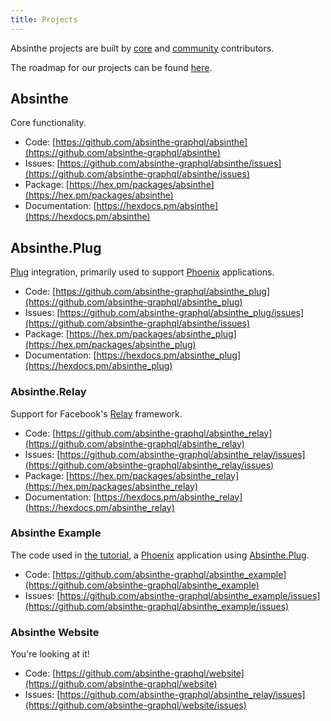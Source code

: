 ```yaml
---
title: Projects
---
```


Absinthe projects are built by [core](/team) and [community](/community) contributors.

The roadmap for our projects can be found [here](/roadmap).

## Absinthe

Core functionality.

- Code: [https://github.com/absinthe-graphql/absinthe](https://github.com/absinthe-graphql/absinthe)
- Issues: [https://github.com/absinthe-graphql/absinthe/issues](https://github.com/absinthe-graphql/absinthe/issues)
- Package: [https://hex.pm/packages/absinthe](https://hex.pm/packages/absinthe)
- Documentation: [https://hexdocs.pm/absinthe](https://hexdocs.pm/absinthe)

## Absinthe.Plug

[Plug](https://github.com/elixir-lang/plug) integration, primarily used to support [Phoenix](http://www.phoenixframework.org/) applications.

- Code: [https://github.com/absinthe-graphql/absinthe_plug](https://github.com/absinthe-graphql/absinthe_plug)
- Issues: [https://github.com/absinthe-graphql/absinthe_plug/issues](https://github.com/absinthe-graphql/absinthe/issues)
- Package: [https://hex.pm/packages/absinthe_plug](https://hex.pm/packages/absinthe_plug)
- Documentation: [https://hexdocs.pm/absinthe_plug](https://hexdocs.pm/absinthe_plug)

### Absinthe.Relay

Support for Facebook's [Relay](https://facebook.github.io/relay/) framework.

- Code: [https://github.com/absinthe-graphql/absinthe_relay](https://github.com/absinthe-graphql/absinthe_relay)
- Issues: [https://github.com/absinthe-graphql/absinthe_relay/issues](https://github.com/absinthe-graphql/absinthe_relay/issues)
- Package: [https://hex.pm/packages/absinthe_relay](https://hex.pm/packages/absinthe_relay)
- Documentation: [https://hexdocs.pm/absinthe_relay](https://hexdocs.pm/absinthe_relay)

### Absinthe Example

The code used in [the tutorial](/tutorial), a [Phoenix](http://www.phoenixframework.org/) application using [Absinthe.Plug](#absintheplug).

- Code: [https://github.com/absinthe-graphql/absinthe_example](https://github.com/absinthe-graphql/absinthe_example)
- Issues:
[https://github.com/absinthe-graphql/absinthe_example/issues](https://github.com/absinthe-graphql/absinthe_example/issues)


### Absinthe Website

You're looking at it!

- Code: [https://github.com/absinthe-graphql/website](https://github.com/absinthe-graphql/website)
- Issues: [https://github.com/absinthe-graphql/absinthe_relay/issues](https://github.com/absinthe-graphql/website/issues)
